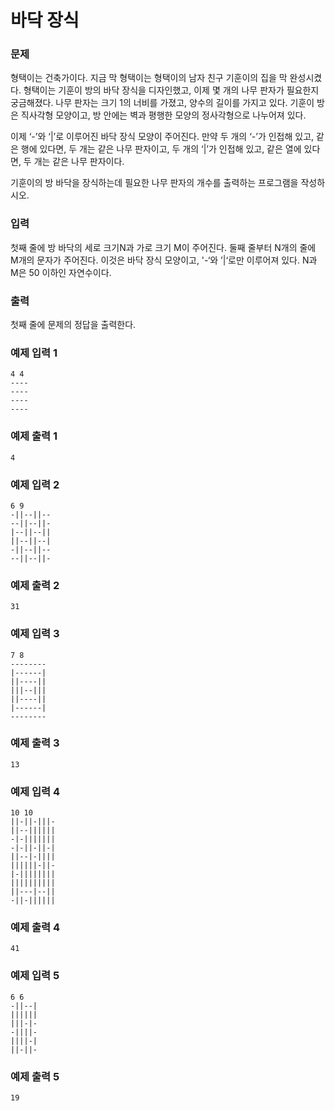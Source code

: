 # 바닥 장식 
### 문제 

형택이는 건축가이다. 지금 막 형택이는 형택이의 남자 친구 기훈이의 집을 막 완성시켰다. 형택이는 기훈이 방의 바닥 장식을 디자인했고, 이제 몇 개의 나무 판자가 필요한지 궁금해졌다. 나무 판자는 크기 1의 너비를 가졌고, 양수의 길이를 가지고 있다. 기훈이 방은 직사각형 모양이고, 방 안에는 벽과 평행한 모양의 정사각형으로 나누어져 있다.

이제 ‘-’와 ‘|’로 이루어진 바닥 장식 모양이 주어진다. 만약 두 개의 ‘-’가 인접해 있고, 같은 행에 있다면, 두 개는 같은 나무 판자이고, 두 개의 ‘|’가 인접해 있고, 같은 열에 있다면, 두 개는 같은 나무 판자이다.

기훈이의 방 바닥을 장식하는데 필요한 나무 판자의 개수를 출력하는 프로그램을 작성하시오.

### 입력

첫째 줄에 방 바닥의 세로 크기N과 가로 크기 M이 주어진다. 둘째 줄부터 N개의 줄에 M개의 문자가 주어진다. 이것은 바닥 장식 모양이고, '-‘와 ’|‘로만 이루어져 있다. N과 M은 50 이하인 자연수이다.

### 출력

첫째 줄에 문제의 정답을 출력한다.

### 예제 입력 1 

~~~
4 4
----
----
----
----
~~~

### 예제 출력 1 

~~~
4
~~~

### 예제 입력 2 

~~~
6 9
-||--||--
--||--||-
|--||--||
||--||--|
-||--||--
--||--||-
~~~

### 예제 출력 2 

~~~
31
~~~

### 예제 입력 3 

~~~
7 8
--------
|------|
||----||
|||--|||
||----||
|------|
--------
~~~

### 예제 출력 3 

~~~
13
~~~

### 예제 입력 4 

~~~
10 10
||-||-|||-
||--||||||
-|-|||||||
-|-||-||-|
||--|-||||
||||||-||-
|-||||||||
||||||||||
||---|--||
-||-||||||
~~~

### 예제 출력 4 

~~~
41
~~~

### 예제 입력 5 

~~~
6 6
-||--|
||||||
|||-|-
-||||-
||||-|
||-||-
~~~

### 예제 출력 5 

~~~
19
~~~